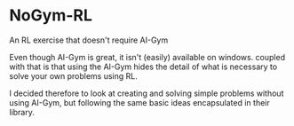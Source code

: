# NoGym-RL
An RL exercise that doesn't require AI-Gym

Even though AI-Gym is great, it isn't (easily) available on windows.
coupled with that is that using the AI-Gym hides the detail of what is 
necessary to solve your own problems using RL.

I decided therefore to look at creating and solving simple problems 
without using AI-Gym, but following the same basic ideas encapsulated 
in their library.
